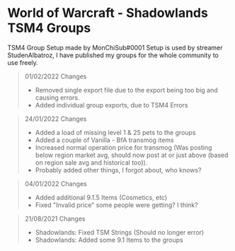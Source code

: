 # World of Warcraft - Shadowlands TSM4 Groups

TSM4 Group Setup made by MonChiSub#0001
Setup is used by streamer StudenAlbatroz, I have published my groups for the whole community to use freely.

> 01/02/2022 Changes
> - Removed single export file due to the export being too big and causing errors.
> - Added individual group exports, due to TSM4 Errors

> 24/01/2022 Changes
> - Added a load of missing level 1 & 25 pets to the groups
> - Added a couple of Vanilla - BfA transmog items
> - Increased normal operation price for transmog (Was posting below region market avg, should now post at or just above (based on region sale avg and historical too)).
> - Probably added other things, I forgot about, who knows?

> 04/01/2022 Changes
> - Added additional 9.1.5 Items (Cosmetics, etc)
> - Fixed "Invalid price" some people were getting? I think?


> 21/08/2021 Changes
> - Shadowlands: Fixed TSM Strings (Should no longer error)
> - Shadowlands: Added some 9.1 Items to the groups
